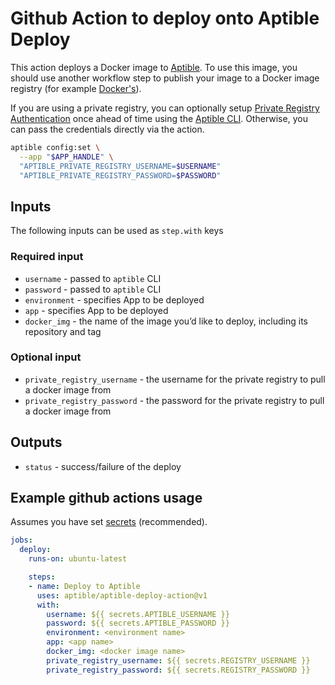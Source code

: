 # Github Action to deploy onto Aptible Deploy

This action deploys a Docker image to [Aptible](https://www.aptible.com/). To use this image, you should use another workflow step to publish your image to a Docker image registry (for example [Docker's](https://github.com/marketplace/actions/build-and-push-docker-images)).

If you are using a private registry, you can optionally setup [Private Registry Authentication](https://deploy-docs.aptible.com/docs/private-registry-authentication) once ahead of time using the [Aptible CLI](https://deploy-docs.aptible.com/docs/cli). Otherwise, you can pass the credentials directly via the action.

```bash
aptible config:set \
  --app "$APP_HANDLE" \
  "APTIBLE_PRIVATE_REGISTRY_USERNAME=$USERNAME"
  "APTIBLE_PRIVATE_REGISTRY_PASSWORD=$PASSWORD"
```

## Inputs

The following inputs can be used as `step.with` keys
### Required input

* `username` - passed to `aptible` CLI
* `password` - passed to `aptible` CLI
* `environment` - specifies App to be deployed
* `app` - specifies App to be deployed
* `docker_img` - the name of the image you’d like to deploy, including its repository and tag
### Optional input

* `private_registry_username` - the username for the private registry to pull a docker image from
* `private_registry_password` - the password for the private registry to pull a docker image from

## Outputs

* `status` - success/failure of the deploy

## Example github actions usage
Assumes you have set [secrets](https://docs.github.com/en/actions/security-guides/encrypted-secrets) (recommended).
```yaml
jobs:
  deploy:
    runs-on: ubuntu-latest

    steps:
    - name: Deploy to Aptible
      uses: aptible/aptible-deploy-action@v1
      with:
        username: ${{ secrets.APTIBLE_USERNAME }}
        password: ${{ secrets.APTIBLE_PASSWORD }}
        environment: <environment name>
        app: <app name>
        docker_img: <docker image name>
        private_registry_username: ${{ secrets.REGISTRY_USERNAME }}
        private_registry_password: ${{ secrets.REGISTRY_PASSWORD }}
```
